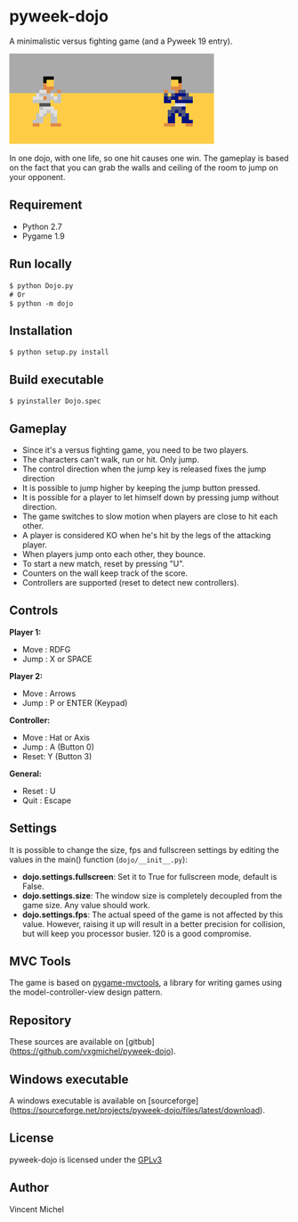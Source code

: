 pyweek-dojo
===========

A minimalistic versus fighting game (and a Pyweek 19 entry).

![Screenshot](/resource/image/screenshot.png?raw=true "ScreenShot")

In one dojo, with one life, so one hit causes one win.
The gameplay is based on the fact that you can grab the walls 
and ceiling of the room to jump on your opponent. 

## Requirement

- Python 2.7
- Pygame 1.9

## Run locally

    $ python Dojo.py 
    # Or
    $ python -m dojo

## Installation

    $ python setup.py install

## Build executable

    $ pyinstaller Dojo.spec
	
## Gameplay

 - Since it's a versus fighting game, you need to be two players.
 - The characters can't walk, run or hit. Only jump.
 - The control direction when the jump key is released fixes the jump direction
 - It is possible to jump higher by keeping the jump button pressed.
 - It is possible for a player to let himself down by pressing jump without direction.
 - The game switches to slow motion when players are close to hit each other. 
 - A player is considered KO when he's hit by the legs of the attacking player.
 - When players jump onto each other, they bounce.
 - To start a new match, reset by pressing "U".
 - Counters on the wall keep track of the score.
 - Controllers are supported (reset to detect new controllers).
	
## Controls

**Player 1:**
 - Move : RDFG 
 - Jump : X or SPACE
 
**Player 2:**
 - Move : Arrows 
 - Jump : P or ENTER (Keypad)
 
**Controller:**
 - Move : Hat or Axis 
 - Jump : A (Button 0)
 - Reset: Y (Button 3)
 
**General:**
  - Reset : U
  - Quit : Escape

## Settings

It is possible to change the size, fps and fullscreen settings by editing the values 
in the main() function (`dojo/__init__.py`):

 - **dojo.settings.fullscreen**: Set it to True for fullscreen mode, default is False.
 - **dojo.settings.size**: The window size is completely decoupled from the game size. 
   Any value should work.
 - **dojo.settings.fps**: The actual speed of the game is not affected by this value. 
   However, raising it up will result in a better precision for collision, 
   but will keep you processor busier. 120 is a good compromise.

## MVC Tools

The game is based on [pygame-mvctools](https://github.com/vxgmichel/pygame-mvctools),
a library for writing games using the model-controller-view design pattern.

## Repository

These sources are available on [gitbub]
(https://github.com/vxgmichel/pyweek-dojo).

## Windows executable

A windows executable is available on [sourceforge]
(https://sourceforge.net/projects/pyweek-dojo/files/latest/download).

## License

pyweek-dojo is licensed under the [GPLv3](http://www.gnu.org/licenses/gpl-3.0-standalone.html)

## Author

Vincent Michel
